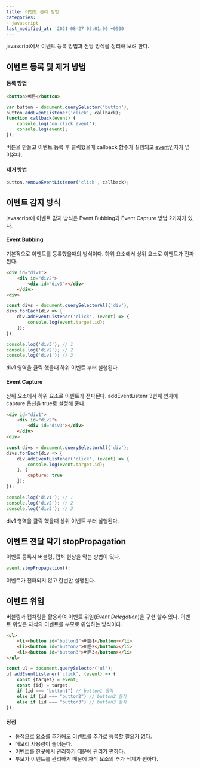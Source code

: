 ```yaml
---
title: 이벤트 관리 방법
categories:
- javascript
last_modified_at: '2021-08-27 03:01:00 +0900'
---
```


javascript에서 이벤트 등록 방법과 전당 방식을 정리해 보려 한다.

## 이벤트 등록 및 제거 방법
#### 등록 방법
``` html
<button>버튼</button>
```
``` javascript
var button = document.querySelector('button');
button.addEventListener('click', callback);
function callback(event) {
	console.log('on click event');
	console.log(event);
});

```
버튼을 만들고 이벤트 등록 후 클릭했을때 callback 함수가 실행되고 [event](https://developer.mozilla.org/ko/docs/Web/API/Event)인자가 넘어온다.
#### 제거 방법
``` javascript
button.removeEventListener('click', callback);
```

## 이벤트 감지 방식
javascript에 이벤트 감지 방식은 Event Bubbing과 Event Capture 방법 2가지가 있다.

#### Event Bubbing
기본적으로 이벤트를 등록했을때의 방식이다.
하위 요소에서 상위 요소로 이벤트가 전파된다.

``` html
<div id="div1">
	<div id="div2">
		<div id="div3"></div>
	</div>
<div>
```

``` javascript
const divs = document.querySelectorAll('div');
divs.forEach(div => {
	div.addEventListener('click', (event) => {
		console.log(event.target.id);
	});
});
```

``` javascript
console.log('div3'); // 1
console.log('div2'); // 2
console.log('div1'); // 3
```
div1 영역을 클릭 했을때 하위 이벤트 부터 실행된다.

#### Event Capture
상위 요소에서 하위 요소로 이벤트가 전파된다.
addEventListenr 3번째 인자에 capture 옵션을 true로 설정해 준다.

``` html
<div id="div1">
	<div id="div2">
		<div id="div3"></div>
	</div>
<div>
```

``` javascript
const divs = document.querySelectorAll('div');
divs.forEach(div => {
	div.addEventListener('click', (event) => {
		console.log(event.target.id);
	}, {
		capture: true
	});
});
```

``` javascript
console.log('div1'); // 1
console.log('div2'); // 2
console.log('div3'); // 3
```
div1 영역을 클릭 했을때 상위 이벤트 부터 실행된다.
## 이벤트 전달 막기 stopPropagation
이벤트 등록시 버블링, 캡처 현상을 막는 방법이 있다.

``` javascript
event.stopPropagation();
```
이벤트가 전파되지 않고 한번만 실행된다.

## 이벤트 위임
버블링과 캡처링을 활용하여 이벤트 위임(*Event Delegation*)을 구현 할수 있다.
이벤트 위임은 자식의 이벤트를 부모로 위임하는 방식이다.

``` html
<ul>
	<li><button id="button1">버튼1</button></li>
	<li><button id="button2">버튼2</button></li>
	<li><button id="button3">버튼3</button></li>
</ul>
```

``` javascript
const ul = document.querySelector('ul');
ul.addEventListener('click', (event) => {
	const {target} = event;
	const {id} = target;
	if (id === "button1") // button1 동작
	else if (id === "button2") // button2 동작
	else if (id === "button3") // button3 동작
});
```
#### 장점
* 동적으로 요소를 추가해도 이벤트를 추가로 등록할 필요가 없다.
* 메모리 사용량이 줄어든다.
* 이벤트를 한곳에서 관리하기 때문에 관리가 편하다.
* 부모가 이벤트를 관리하기 때문에 자식 요소의 추가 삭제가 편하다.
